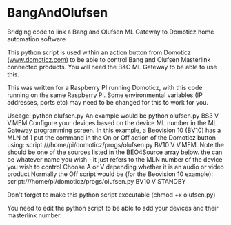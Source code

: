 # BangAndOlufsen
Bridging code to link a Bang and Olufsen ML Gateway to Domoticz home automation software

This python script is used within an action button from Domoticz (www.domoticz.com) to be able to control Bang and Olufsen Masterlink connected products. You will need the B&O ML Gateway to be able to use this.

This was written for a Raspberry PI running Domoticz, with this code running on the same Raspberry Pi. Some environmental variables (IP addresses, ports etc) may need to be changed for this to work for you.

Useage: python olufsen.py <Device> <A or V> <Source>
An example would be python olufsen.py BS3 V V.MEM
Configure your devices based on the device ML number in the ML Gateway 
programming screen. In this example, a Beovision 10 (BV10) has a MLN of 1
put the command in the On or Off action of the Domoticz button using:
script:///home/pi/domoticz/progs/olufsen.py BV10 V V.MEM.
Note the <Source> should be one of the sources listed in the BEO4Source
array below. the <Device> can be whatever name you wish - it just refers to the MLN
number of the device you wish to control
Choose A or V depending whether it is an audio or video product
Normally the Off script would be (for the Beovision 10 example):
  script:///home/pi/domoticz/progs/olufsen.py BV10 V STANDBY

 Don't forget to make this python script executable (chmod +x olufsen.py)

You need to edit the python script to be able to add your devices and their masterlink number.

